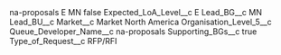 <?xml version="1.0" encoding="UTF-8"?>
<CustomMetadata xmlns="http://soap.sforce.com/2006/04/metadata" xmlns:xsi="http://www.w3.org/2001/XMLSchema-instance" xmlns:xsd="http://www.w3.org/2001/XMLSchema">
    <label>na-proposals E MN</label>
    <protected>false</protected>
    <values>
        <field>Expected_LoA_Level__c</field>
        <value xsi:type="xsd:string">E</value>
    </values>
    <values>
        <field>Lead_BG__c</field>
        <value xsi:type="xsd:string">MN</value>
    </values>
    <values>
        <field>Lead_BU__c</field>
        <value xsi:nil="true"/>
    </values>
    <values>
        <field>Market__c</field>
        <value xsi:type="xsd:string">Market North America</value>
    </values>
    <values>
        <field>Organisation_Level_5__c</field>
        <value xsi:nil="true"/>
    </values>
    <values>
        <field>Queue_Developer_Name__c</field>
        <value xsi:type="xsd:string">na-proposals</value>
    </values>
    <values>
        <field>Supporting_BGs__c</field>
        <value xsi:type="xsd:boolean">true</value>
    </values>
    <values>
        <field>Type_of_Request__c</field>
        <value xsi:type="xsd:string">RFP/RFI</value>
    </values>
</CustomMetadata>
